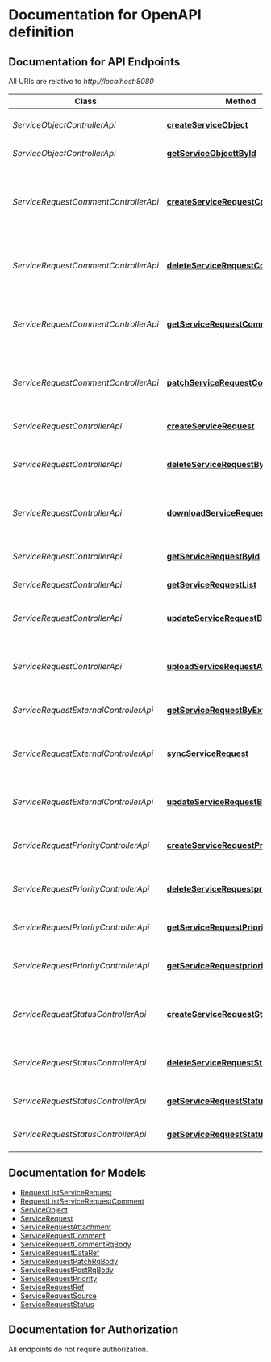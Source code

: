 # Documentation for OpenAPI definition

<a name="documentation-for-api-endpoints"></a>
## Documentation for API Endpoints

All URIs are relative to *http://localhost:8080*

| Class | Method | HTTP request | Description |
|------------ | ------------- | ------------- | -------------|
| *ServiceObjectControllerApi* | [**createServiceObject**](Apis/ServiceObjectControllerApi.md#createserviceobject) | **POST** /api/service/object | Add new service object. |
*ServiceObjectControllerApi* | [**getServiceObjecttById**](Apis/ServiceObjectControllerApi.md#getserviceobjecttbyid) | **GET** /api/service/object/{serviceObjectId} | GET service object by Id |
| *ServiceRequestCommentControllerApi* | [**createServiceRequestComment**](Apis/ServiceRequestCommentControllerApi.md#createservicerequestcomment) | **POST** /api/service/request/{serviceRequestId}/comment | Add new service request comment to specific service request. |
*ServiceRequestCommentControllerApi* | [**deleteServiceRequestCommentById**](Apis/ServiceRequestCommentControllerApi.md#deleteservicerequestcommentbyid) | **DELETE** /api/service/request/comment/{commentId} | DELETE service request comment by Id |
*ServiceRequestCommentControllerApi* | [**getServiceRequestCommentList**](Apis/ServiceRequestCommentControllerApi.md#getservicerequestcommentlist) | **GET** /api/service/request/{serviceRequestId}/comment | Returns all comments of specific service request by internal Id. |
*ServiceRequestCommentControllerApi* | [**patchServiceRequestCommentById**](Apis/ServiceRequestCommentControllerApi.md#patchservicerequestcommentbyid) | **PUT** /api/service/request/comment/{commentId} | PATCH service request comment by Id |
| *ServiceRequestControllerApi* | [**createServiceRequest**](Apis/ServiceRequestControllerApi.md#createservicerequest) | **POST** /api/service/request | CREATE service request |
*ServiceRequestControllerApi* | [**deleteServiceRequestById**](Apis/ServiceRequestControllerApi.md#deleteservicerequestbyid) | **DELETE** /api/service/request/{serviceRequestId} | DELETE service request by Id |
*ServiceRequestControllerApi* | [**downloadServiceRequestAttachment**](Apis/ServiceRequestControllerApi.md#downloadservicerequestattachment) | **GET** /api/service/request/{serviceRequestId}/attachment | DOWNLOAD attachment for specific service request |
*ServiceRequestControllerApi* | [**getServiceRequestById**](Apis/ServiceRequestControllerApi.md#getservicerequestbyid) | **GET** /api/service/request/{serviceRequestId} | GET service request by Id |
*ServiceRequestControllerApi* | [**getServiceRequestList**](Apis/ServiceRequestControllerApi.md#getservicerequestlist) | **GET** /api/service/request | GET service request list |
*ServiceRequestControllerApi* | [**updateServiceRequestById**](Apis/ServiceRequestControllerApi.md#updateservicerequestbyid) | **PUT** /api/service/request/{serviceRequestId} | PATCH service request by Id |
*ServiceRequestControllerApi* | [**uploadServiceRequestAttachment**](Apis/ServiceRequestControllerApi.md#uploadservicerequestattachment) | **POST** /api/service/request/{serviceRequestId}/attachment | UPLOAD attachment for specific service request |
| *ServiceRequestExternalControllerApi* | [**getServiceRequestByExternalId**](Apis/ServiceRequestExternalControllerApi.md#getservicerequestbyexternalid) | **GET** /api/service/request/external/{serviceRequestExternalId} | GET service request by external Id |
*ServiceRequestExternalControllerApi* | [**syncServiceRequest**](Apis/ServiceRequestExternalControllerApi.md#syncservicerequest) | **POST** /api/service/request/external | SYNC service request into external object |
*ServiceRequestExternalControllerApi* | [**updateServiceRequestByExternalId**](Apis/ServiceRequestExternalControllerApi.md#updateservicerequestbyexternalid) | **PUT** /api/service/request/external/{serviceRequestExternalId} | UPDATE service request by external Id |
| *ServiceRequestPriorityControllerApi* | [**createServiceRequestPriorityList**](Apis/ServiceRequestPriorityControllerApi.md#createservicerequestprioritylist) | **POST** /api/service/request/priority | CREATE or UPDATE complete priority list |
*ServiceRequestPriorityControllerApi* | [**deleteServiceRequestpriorityById**](Apis/ServiceRequestPriorityControllerApi.md#deleteservicerequestprioritybyid) | **DELETE** /api/service/request/priority/{priorityOrdinal} | DELETE service request priority |
*ServiceRequestPriorityControllerApi* | [**getServiceRequestPriorityList**](Apis/ServiceRequestPriorityControllerApi.md#getservicerequestprioritylist) | **GET** /api/service/request/priority | GET service request priority list |
*ServiceRequestPriorityControllerApi* | [**getServiceRequestpriorityById**](Apis/ServiceRequestPriorityControllerApi.md#getservicerequestprioritybyid) | **GET** /api/service/request/priority/{priorityOrdinal} | GET service request priority by ordinal |
| *ServiceRequestStatusControllerApi* | [**createServiceRequestStatusList**](Apis/ServiceRequestStatusControllerApi.md#createservicerequeststatuslist) | **POST** /api/service/request/status | CREATE or UPDATE service request status list |
*ServiceRequestStatusControllerApi* | [**deleteServiceRequestStatusById**](Apis/ServiceRequestStatusControllerApi.md#deleteservicerequeststatusbyid) | **DELETE** /api/service/request/status/{statusId} | DELETE service request status by Id |
*ServiceRequestStatusControllerApi* | [**getServiceRequestStatusById**](Apis/ServiceRequestStatusControllerApi.md#getservicerequeststatusbyid) | **GET** /api/service/request/status/{statusId} | GET service request status by Id |
*ServiceRequestStatusControllerApi* | [**getServiceRequestStatusList**](Apis/ServiceRequestStatusControllerApi.md#getservicerequeststatuslist) | **GET** /api/service/request/status | GET service request status list |


<a name="documentation-for-models"></a>
## Documentation for Models

 - [RequestListServiceRequest](./Models/RequestListServiceRequest.md)
 - [RequestListServiceRequestComment](./Models/RequestListServiceRequestComment.md)
 - [ServiceObject](./Models/ServiceObject.md)
 - [ServiceRequest](./Models/ServiceRequest.md)
 - [ServiceRequestAttachment](./Models/ServiceRequestAttachment.md)
 - [ServiceRequestComment](./Models/ServiceRequestComment.md)
 - [ServiceRequestCommentRqBody](./Models/ServiceRequestCommentRqBody.md)
 - [ServiceRequestDataRef](./Models/ServiceRequestDataRef.md)
 - [ServiceRequestPatchRqBody](./Models/ServiceRequestPatchRqBody.md)
 - [ServiceRequestPostRqBody](./Models/ServiceRequestPostRqBody.md)
 - [ServiceRequestPriority](./Models/ServiceRequestPriority.md)
 - [ServiceRequestRef](./Models/ServiceRequestRef.md)
 - [ServiceRequestSource](./Models/ServiceRequestSource.md)
 - [ServiceRequestStatus](./Models/ServiceRequestStatus.md)


<a name="documentation-for-authorization"></a>
## Documentation for Authorization

All endpoints do not require authorization.
